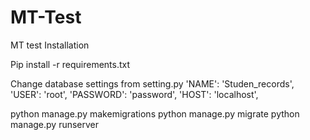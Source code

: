 # MT-Test
MT test
Installation

Pip install -r requirements.txt

Change database settings from setting.py
'NAME': 'Studen_records',
'USER': 'root',
'PASSWORD': 'password',
'HOST': 'localhost',

python manage.py makemigrations
python manage.py migrate
python manage.py runserver
